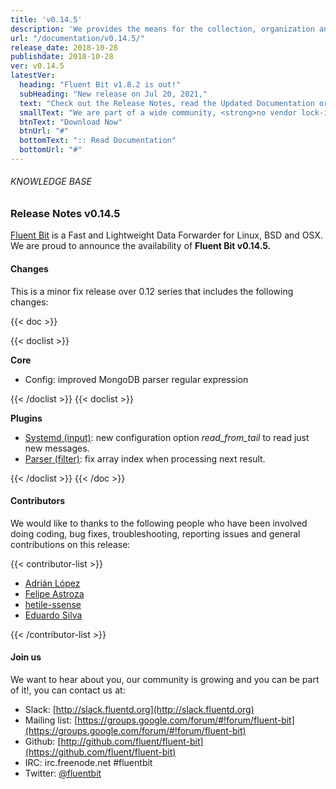```yaml
---
title: 'v0.14.5'
description: 'We provides the means for the collection, organization and computerized retrieval of knowledgeand Lightweight Data Forwarder for Linux, BSD and OSX. We are proud to announce the availability of Fluent Bit v0.14.5.'
url: "/documentation/v0.14.5/"
release_date: 2018-10-28
publishdate: 2018-10-28
ver: v0.14.5
latestVer:
  heading: "Fluent Bit v1.8.2 is out!"
  subHeading: "New release on Jul 20, 2021,"
  text: "Check out the Release Notes, read the Updated Documentation or jump directly to the Downloads Section."
  smallText: "We are part of a wide community, <strong>no vendor lock-in.</strong>"
  btnText: "Download Now"
  btnUrl: "#"
  bottomText: ":: Read Documentation"
  bottomUrl: "#"
---
```



###### KNOWLEDGE BASE

### Release Notes v0.14.5

[Fluent Bit](https://fluentbit.io/) is a Fast and Lightweight Data Forwarder for Linux, BSD and OSX. We are proud to announce the availability of **Fluent Bit v0.14.5.**

#### Changes

This is a minor fix release over 0.12 series that includes the following changes:

{{< doc >}}

{{< doclist >}}

**Core**

* Config: improved MongoDB parser regular expression

{{< /doclist >}}
{{< doclist >}}

**Plugins**

* [Systemd (input)](https://fluentbit.io/documentation/0.12/input/systemd.html): new configuration option _read_from_tail_ to read just new messages.
* [Parser (filter)](https://fluentbit.io/documentation/0.12/filter/parser.html): fix array index when processing next result.

{{< /doclist >}}
{{< /doc >}}

#### Contributors

We would like to thanks to the following people who have been involved doing coding, bug fixes, troubleshooting, reporting issues and general contributions on this release:

{{< contributor-list >}}

* [Adrián López](https://github.com/adrianlzt)
* [Felipe Astroza](https://github.com/astroza)
* [hetile-ssense](https://github.com/hetile-ssense)
* [Eduardo Silva](https://github.com/edsiper)

{{< /contributor-list >}}

#### Join us

We want to hear about you, our community is growing and you can be part of it!, you can contact us at:

* Slack: [http://slack.fluentd.org](http://slack.fluentd.org)
* Mailing list: [https://groups.google.com/forum/#!forum/fluent-bit](https://groups.google.com/forum/#!forum/fluent-bit)
* Github: [http://github.com/fluent/fluent-bit](https://github.com/fluent/fluent-bit)
* IRC: irc.freenode.net #fluentbit
* Twitter: [@fluentbit](https://twitter.com/fluentbit)